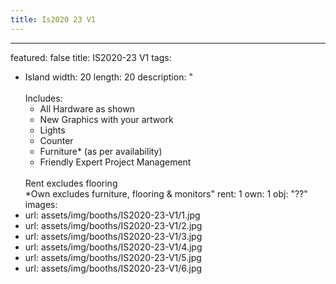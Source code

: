 ```yaml
---
title: Is2020 23 V1
---
```


---
featured: false
title: IS2020-23 V1
tags:
- Island
width: 20
length: 20
description: "</br></br>Includes:<ul><li>All Hardware as shown</li><li>New Graphics
  with your artwork</li><li>Lights</li><li>Counter</li><li>Furniture* (as per availability)</li><li>Friendly
  Expert Project Management</li></ul></br>Rent excludes flooring </br>*Own excludes
  furniture, flooring & monitors"
rent: 1
own: 1
obj: "??"
images:
- url: assets/img/booths/IS2020-23-V1/1.jpg
- url: assets/img/booths/IS2020-23-V1/2.jpg
- url: assets/img/booths/IS2020-23-V1/3.jpg
- url: assets/img/booths/IS2020-23-V1/4.jpg
- url: assets/img/booths/IS2020-23-V1/5.jpg
- url: assets/img/booths/IS2020-23-V1/6.jpg
